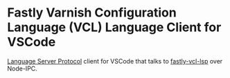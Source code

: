 # Fastly Varnish Configuration Language (VCL) Language Client for VSCode

[Language Server Protocol](https://microsoft.github.io/language-server-protocol/) client for VSCode that talks to [fastly-vcl-lsp](https://npmjs.com/package/fastly-vcl-lsp) over Node-IPC.
